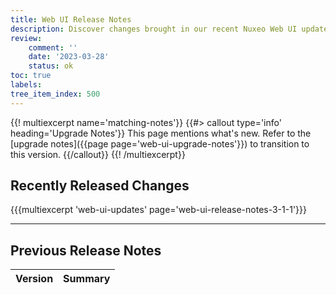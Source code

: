 ```yaml
---
title: Web UI Release Notes
description: Discover changes brought in our recent Nuxeo Web UI updates.
review:
    comment: ''
    date: '2023-03-28'
    status: ok
toc: true
labels:
tree_item_index: 500
---
```


{{! multiexcerpt name='matching-notes'}}
{{#> callout type='info' heading='Upgrade Notes'}}
This page mentions what's new. Refer to the [upgrade notes]({{page page='web-ui-upgrade-notes'}}) to transition to this version.
{{/callout}}
{{! /multiexcerpt}}

## Recently Released Changes

{{{multiexcerpt 'web-ui-updates' page='web-ui-release-notes-3-1-1'}}}

---

## Previous Release Notes

<!-- | [Web UI 3.0.1]({{page page='web-ui-release-notes-3-1-1'}})               | Initial release for Web UI on LTS 2023 | -->

| Version                                                                       | Summary                                                                    |
| ----------------------------------------------------------------------------- | -------------------------------------------------------------------------- |

